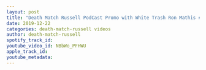 ```yaml
---
layout: post
title: "Death Match Russell PodCast Promo with White Trash Ron Mathis #ForEver"
date: 2019-12-22
categories: death-match-russell videos
author: death-match-russell
spotify_track_id: 
youtube_video_id: NBbWo_PFHWU
apple_track_id: 
youtube_metadata: 
---
```

